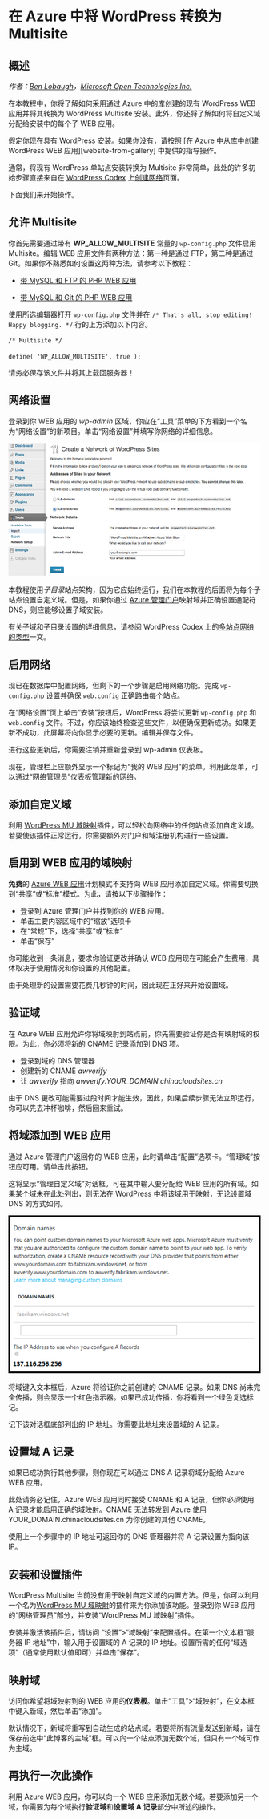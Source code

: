 <properties 
	pageTitle="在 Azure 中将 WordPress 转换为 Multisite" 
	description="了解如何采用通过 Azure 中的库创建的现有 WordPress WEB 应用并将其转换为 WordPress Multisite" 
	services="app-service\web" 
	documentationCenter="php" 
	authors="tfitzmac" 
	manager="wpickett" 
	editor="jimbe"/>

<tags
	ms.service="web-sites"
	ms.date="10/01/2015"
	wacn.date="01/21/2016"/>



# 在 Azure 中将 WordPress 转换为 Multisite

## 概述

*作者：[Ben Lobaugh][ben-lobaugh]，[Microsoft Open Technologies Inc.][ms-open-tech]*

在本教程中，你将了解如何采用通过 Azure 中的库创建的现有 WordPress WEB 应用并将其转换为 WordPress Multisite 安装。此外，你还将了解如何将自定义域分配给安装中的每个子 WEB 应用。

假定你现在具有 WordPress 安装。如果你没有，请按照 [在 Azure 中从库中创建 WordPress WEB 应用][website-from-gallery] 中提供的指导操作。

通常，将现有 WordPress 单站点安装转换为 Multisite 非常简单，此处的许多初始步骤直接来自在 [WordPress Codex](http://codex.wordpress.org) 上[创建网络][wordpress-codex-create-a-network]页面。

下面我们来开始操作。

## 允许 Multisite

你首先需要通过带有 **WP\_ALLOW\_MULTISITE** 常量的 `wp-config.php` 文件启用 Multisite。编辑 WEB 应用文件有两种方法：第一种是通过 FTP，第二种是通过 Git。如果你不熟悉如何设置这两种方法，请参考以下教程：

* [带 MySQL 和 FTP 的 PHP WEB 应用][website-w-mysql-and-ftp-ftp-setup]

* [带 MySQL 和 Git 的 PHP WEB 应用][website-w-mysql-and-git-git-setup]

使用所选编辑器打开 `wp-config.php` 文件并在 `/* That's all, stop editing! Happy blogging. */` 行的上方添加以下内容。

	/* Multisite */

	define( 'WP_ALLOW_MULTISITE', true );

请务必保存该文件并将其上载回服务器！

## 网络设置

登录到你 WEB 应用的 *wp-admin* 区域，你应在“工具”菜单的下方看到一个名为“网络设置”的新项目。单击“网络设置”并填写你网络的详细信息。

![“网络设置”屏幕][wordpress-network-setup]

本教程使用*子目录*站点架构，因为它应始终运行，我们在本教程的后面将为每个子站点设置自定义域。但是，如果你通过 [Azure 管理门户](https://manage.windowsazure.cn/)映射域并正确设置通配符 DNS，则应能够设置子域安装。

有关子域和子目录设置的详细信息，请参阅 WordPress Codex 上的[多站点网络的类型][wordpress-codex-types-of-networks]一文。

## 启用网络

现已在数据库中配置网络，但剩下的一个步骤是启用网络功能。完成 `wp-config.php` 设置并确保 `web.config` 正确路由每个站点。


在“网络设置”页上单击“安装”按钮后，WordPress 将尝试更新 `wp-config.php` 和 `web.config` 文件。不过，你应该始终检查这些文件，以便确保更新成功。如果更新不成功，此屏幕将向你显示必要的更新。编辑并保存文件。


进行这些更新后，你需要注销并重新登录到 wp-admin 仪表板。

现在，管理栏上应额外显示一个标记为“我的 WEB 应用”的菜单。利用此菜单，可以通过“网络管理员”仪表板管理新的网络。

## 添加自定义域

利用 [WordPress MU 域映射][wordpress-plugin-wordpress-mu-domain-mapping]插件，可以轻松向网络中的任何站点添加自定义域。若要使该插件正常运行，你需要额外对门户和域注册机构进行一些设置。

## 启用到 WEB 应用的域映射

**免费**的 [Azure WEB 应用](/documentation/services/web-sites/)计划模式不支持向 WEB 应用添加自定义域。你需要切换到“共享”或“标准”模式。为此，请按以下步骤操作：

* 登录到 Azure 管理门户并找到你的 WEB 应用。 
* 单击主要内容区域中的“缩放”选项卡
* 在“常规”下，选择“共享”或“标准”
* 单击“保存”

你可能收到一条消息，要求你验证更改并确认 WEB 应用现在可能会产生费用，具体取决于使用情况和你设置的其他配置。

由于处理新的设置需要花费几秒钟的时间，因此现在正好来开始设置域。

## 验证域

在 Azure WEB 应用允许你将域映射到站点前，你先需要验证你是否有映射域的权限。为此，你必须将新的 CNAME 记录添加到 DNS 项。

* 登录到域的 DNS 管理器
* 创建新的 CNAME *awverify*
* 让 *awverify* 指向 *awverify.YOUR\_DOMAIN.chinacloudsites.cn*

由于 DNS 更改可能需要过段时间才能生效，因此，如果后续步骤无法立即运行，你可以先去冲杯咖啡，然后回来重试。

## 将域添加到 WEB 应用

通过 Azure 管理门户返回你的 WEB 应用，此时请单击“配置”选项卡。“管理域”按钮应可用。请单击此按钮。

这将显示“管理自定义域”对话框。可在其中输入要分配给 WEB 应用的所有域。如果某个域未在此处列出，则无法在 WordPress 中将该域用于映射，无论设置域 DNS 的方式如何。

![“管理自定义域”对话框][wordpress-manage-domains]

将域键入文本框后，Azure 将验证你之前创建的 CNAME 记录。如果 DNS 尚未完全传播，则会显示一个红色指示器。如果已成功传播，你将看到一个绿色复选标记。

记下该对话框底部列出的 IP 地址。你需要此地址来设置域的 A 记录。

## 设置域 A 记录

如果已成功执行其他步骤，则你现在可以通过 DNS A 记录将域分配给 Azure WEB 应用。

此处请务必记住，Azure WEB 应用同时接受 CNAME 和 A 记录，但你*必须*使用 A 记录才能启用正确的域映射。CNAME 无法转发到 Azure 使用 YOUR\_DOMAIN.chinacloudsites.cn 为你创建的其他 CNAME。

使用上一个步骤中的 IP 地址可返回你的 DNS 管理器并将 A 记录设置为指向该 IP。


## 安装和设置插件

WordPress Multisite 当前没有用于映射自定义域的内置方法。但是，你可以利用一个名为[WordPress MU 域映射][wordpress-plugin-wordpress-mu-domain-mapping]的插件来为你添加该功能。登录到你 WEB 应用的“网络管理员”部分，并安装“WordPress MU 域映射”插件。

安装并激活该插件后，请访问 “设置”>“域映射”来配置插件。在第一个文本框“服务器 IP 地址”中，输入用于设置域的 A 记录的 IP 地址。设置所需的任何“域选项”（通常使用默认值即可）并单击“保存”。

## 映射域

访问你希望将域映射到的 WEB 应用的**仪表板**。单击“工具”>“域映射”，在文本框中键入新域，然后单击“添加”。

默认情况下，新域将重写到自动生成的站点域。若要将所有流量发送到新域，请在保存前选中“此博客的主域”框。可以向一个站点添加无数个域，但只有一个域可作为主域。

## 再执行一次此操作

利用 Azure WEB 应用，你可以向一个 WEB 应用添加无数个域。若要添加另一个域，你需要为每个域执行**验证域**和**设置域 A 记录**部分中所述的操作。

[ben-lobaugh]: http://ben.lobaugh.net
[ms-open-tech]: http://msopentech.com
[wordpress-codex-create-a-network]: http://codex.wordpress.org/Create_A_Network
[website-w-mysql-and-ftp-ftp-setup]: /documentation/articles/web-sites-php-mysql-deploy-use-ftp/#header-0
[website-w-mysql-and-git-git-setup]: /documentation/articles/web-sites-php-mysql-deploy-use-git/#header-1
[wordpress-network-setup]: ./media/web-sites-php-convert-wordpress-multisite/wordpress-network-setup.png
[wordpress-codex-types-of-networks]: http://codex.wordpress.org/Before_You_Create_A_Network#Types_of_multisite_network
[wordpress-plugin-wordpress-mu-domain-mapping]: http://wordpress.org/extend/plugins/wordpress-mu-domain-mapping/

[wordpress-manage-domains]: ./media/web-sites-php-convert-wordpress-multisite/wordpress-manage-domains.png

 

<!---HONumber=82-->
